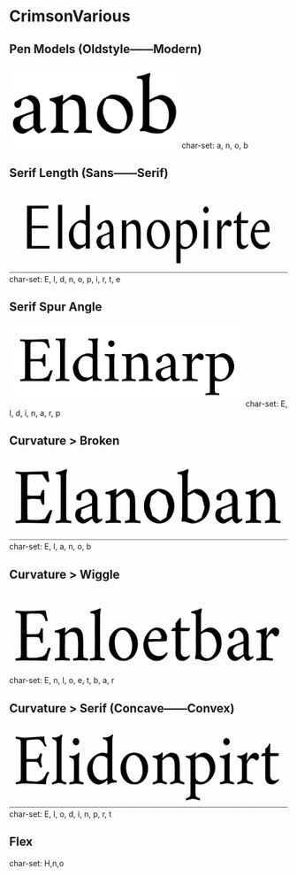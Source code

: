 # CrimsonVarious

## Pen Models (Oldstyle——Modern)
<img src="PenModel/Crimson_PenModel-VF.gif" height="150">
char-set: a, n, o, b

## Serif Length (Sans——Serif)
<img src="SerifLength/Crimson_SerifLength-VF.gif" height="150">
char-set: E, l, d, n, o, p, i, r, t, e

## Serif Spur Angle
<img src="SerifSpurAngle/Crimson_SerifSpurAngle-VF.gif" height="150">
char-set: E, l, d, i, n, a, r, p

## Curvature > Broken
<img src="CurvatureBroken/Crimson_CurvatureBroken-VF.gif" height="150">
char-set: E, l, a, n, o, b

## Curvature > Wiggle
<img src="CurvatureWiggle/Crimson_CurvatureWiggle-VF.gif" height="150">
char-set: E, n, l, o, e, t, b, a, r

## Curvature > Serif (Concave——Convex)
<img src="CurvatureSerifConcave/Crimson_CurvatureSerifConcave-VF.gif" height="150">
char-set: E, l, o, d, i, n, p, r, t

## Flex
char-set: H,n,o


